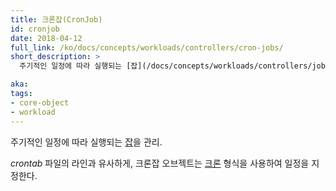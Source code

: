 ```yaml
---
title: 크론잡(CronJob)
id: cronjob
date: 2018-04-12
full_link: /ko/docs/concepts/workloads/controllers/cron-jobs/
short_description: >
  주기적인 일정에 따라 실행되는 [잡](/docs/concepts/workloads/controllers/jobs-run-to-completion/)을 관리.

aka: 
tags:
- core-object
- workload
---
```

 주기적인 일정에 따라 실행되는 [잡](/docs/concepts/workloads/controllers/jobs-run-to-completion/)을 관리.

<!--more-->

*crontab* 파일의 라인과 유사하게, 크론잡 오브젝트는 [크론](https://en.wikipedia.org/wiki/Cron) 형식을 사용하여 일정을 지정한다.

